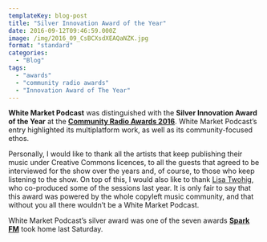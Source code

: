```yaml
---
templateKey: blog-post
title: "Silver Innovation Award of the Year"
date: 2016-09-12T09:46:59.000Z
image: /img/2016_09_CsBCXsdXEAQaNZK.jpg
format: "standard"
categories:
  - "Blog"
tags:
  - "awards"
  - "community radio awards"
  - "Innovation Award of The Year"
---
```

**White Market Podcast** was distinguished with the **Silver Innovation Award of the Year** at the [**Community Radio Awards 2016**](http://communityradioawards.co.uk/stations-and-volunteers-recognised-at-first-ever-community-radio-awards/). White Market Podcast’s entry highlighted its multiplatform work, as well as its community-focused ethos.

Personally, I would like to thank all the artists that keep publishing their music under Creative Commons licences, to all the guests that agreed to be interviewed for the show over the years and, of course, to those who keep listening to the show. On top of this, I would also like to thank [Lisa Twohig](https://twitter.com/LisaTwohig), who co-produced some of the sessions last year. It is only fair to say that this award was powered by the whole copyleft music community, and that without you all there wouldn’t be a White Market Podcast.

White Market Podcast’s silver award was one of the seven awards [**Spark FM**](http://www.sparksunderland.com/) took home last Saturday.